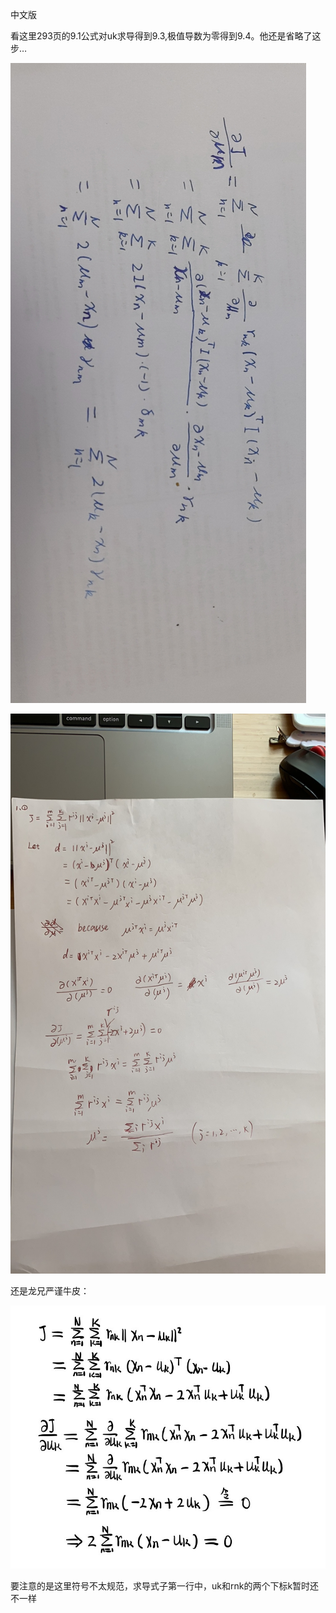 



中文版

看这里293页的9.1公式对uk求导得到9.3,极值导数为零得到9.4。他还是省略了这步…




![明天又是大晴天大佬牛皮](_v_images/1598160286_10826.png)








![](_v_images/1598165335_19967.png)




还是龙兄严谨牛皮：




![龙兄牛批](_v_images/龙兄牛批_1598168256_18319.png)

要注意的是这里符号不太规范，求导式子第一行中，uk和rnk的两个下标k暂时还不一样

